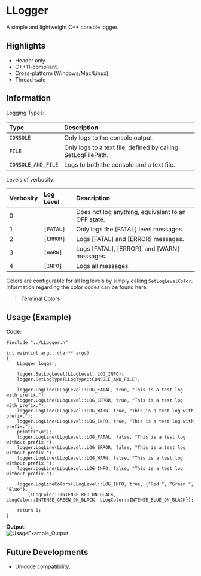 # LLogger
A simple and lightweight C++ console logger.
## Highlights
- Header only
- C++11-compliant.
- Cross-platform (Windows/Mac/Linux)
- Thread-safe
## Information

Logging Types:

| **Type**           | **Description**                                              |
|:-------------------|:-------------------------------------------------------------|
| `CONSOLE`          | Only logs to the console output.                             |
| `FILE`             | Only logs to a text file, defined by calling SetLogFilePath. |
| `CONSOLE_AND_FILE` | Logs to both the console and a text file.                    |
   
Levels of verbosity:

| **Verbosity** | **Log Level** | **Description**                                    |
|:--------------|:--------------|:---------------------------------------------------|
| 0             |               | Does not log anything, equivalent to an OFF state. |
| 1             | `[FATAL]`     | Only logs the [FATAL] level messages.              |
| 2             | `[ERROR]`     | Logs [FATAL] and [ERROR] messages.                 |
| 3             | `[WARN]`      | Logs [FATAL], [ERROR], and [WARN] messages.        |
| 4             | `[INFO]`      | Logs all messages.                                 |

Colors are configurable for all log levels by simply calling `SetLogLevelColor`. Information regarding the color codes can be found here:

> [Terminal Colors](https://chrisyeh96.github.io/2020/03/28/terminal-colors.html)

## Usage (Example)
**Code:**   
```
#include "../LLogger.h"

int main(int argc, char** argv)
{
    LLogger logger;

    logger.SetLogLevel(LLogLevel::LOG_INFO);
    logger.SetLogType(LLogType::CONSOLE_AND_FILE);

    logger.LogLine(LLogLevel::LOG_FATAL, true, "This is a test log with prefix.");
    logger.LogLine(LLogLevel::LOG_ERROR, true, "This is a test log with prefix.");
    logger.LogLine(LLogLevel::LOG_WARN, true, "This is a test log with prefix.");
    logger.LogLine(LLogLevel::LOG_INFO, true, "This is a test log with prefix.");
    printf("\n");
    logger.LogLine(LLogLevel::LOG_FATAL, false, "This is a test log without prefix.");
    logger.LogLine(LLogLevel::LOG_ERROR, false, "This is a test log without prefix.");
    logger.LogLine(LLogLevel::LOG_WARN, false, "This is a test log without prefix.");
    logger.LogLine(LLogLevel::LOG_INFO, false, "This is a test log without prefix.");
    
    logger.LogLineColors(LLogLevel::LOG_INFO, true, {"Red ", "Green ", "Blue"}, 
        {LLogColor::INTENSE_RED_ON_BLACK, LLogColor::INTENSE_GREEN_ON_BLACK, LLogColor::INTENSE_BLUE_ON_BLACK});

    return 0;
}
```
**Output:**   
![UsageExample_Output](https://user-images.githubusercontent.com/50681738/218299689-90ffb443-6a00-40c3-a15d-36e19b4fb7cb.PNG)

## Future Developments
- Unicode compatibility.

